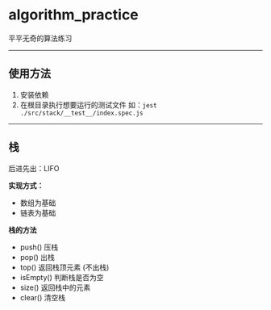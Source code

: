 # algorithm_practice

平平无奇的算法练习

---

## 使用方法

1. 安装依赖
2. 在根目录执行想要运行的测试文件
   如：`jest ./src/stack/__test__/index.spec.js`

---

## 栈

后进先出：LIFO

**实现方式：**

- 数组为基础
- 链表为基础

**栈的方法**

- push() 压栈
- pop() 出栈
- top() 返回栈顶元素 (不出栈)
- isEmpty() 判断栈是否为空
- size() 返回栈中的元素
- clear() 清空栈
